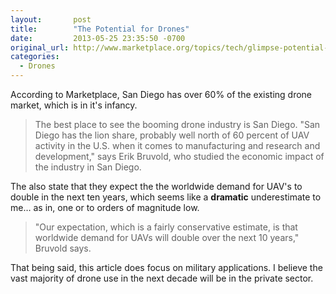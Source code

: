 ```yaml
---
layout:       post
title:        "The Potential for Drones"
date:         2013-05-25 23:35:50 -0700
original_url: http://www.marketplace.org/topics/tech/glimpse-potential-drone-industry#.UZ8ZVa8GUOY.twitter
categories:
  - Drones
---
```


According to Marketplace, San Diego has over 60% of the existing drone market, which is in it's infancy.

 > The best place to see the booming drone industry is San Diego. "San Diego has the lion share, probably well north of 60 percent of UAV activity in the U.S. when it comes to manufacturing and research and development," says Erik Bruvold, who studied the economic impact of the industry in San Diego.

 The also state that they expect the the worldwide demand for UAV's to double in the next ten years, which seems like a __dramatic__ underestimate to me… as in, one or to orders of magnitude low.

 >  "Our expectation, which is a fairly conservative estimate, is that worldwide demand for UAVs will double over the next 10 years," Bruvold says. 

 That being said, this article does focus on military applications. I believe the vast majority of drone use in the next decade will be in the private sector. 

 
